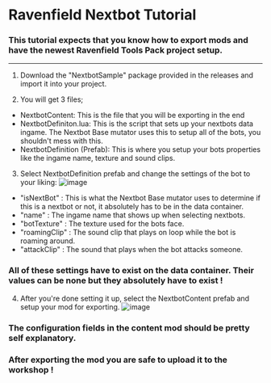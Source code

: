 # Ravenfield Nextbot Tutorial
### This tutorial expects that you know how to export mods and have the newest Ravenfield Tools Pack project setup.
---
1. Download the "NextbotSample" package provided in the releases and import it into your project.

2. You will get 3 files;
  - NextbotContent: This is the file that you will be exporting in the end
  - NextbotDefiniton.lua: This is the script that sets up your nextbots data ingame. The Nextbot Base mutator uses this to setup all of the bots, you shouldn't mess with this.
  - NextbotDefinition (Prefab): This is where you setup your bots properties like the ingame name, texture and sound clips.
  
3. Select NextbotDefinition prefab and change the settings of the bot to your liking:
![image](https://user-images.githubusercontent.com/63953014/184123368-87ab9b07-e784-45eb-a805-81ab8ceb2596.png)

- "isNextBot" : This is what the Nextbot Base mutator uses to determine if this is a nextbot or not, it absolutely has to be in the data container.
- "name" : The ingame name that shows up when selecting nextbots.
- "botTexture" : The texture used for the bots face.
- "roamingClip" : The sound clip that plays on loop while the bot is roaming around.
- "attackClip" : The sound that plays when the bot attacks someone.

### All of these settings have to exist on the data container. Their values can be none but they absolutely have to exist !

4. After you're done setting it up, select the NextbotContent prefab and setup your mod for exporting.
![image](https://user-images.githubusercontent.com/63953014/184124379-4a7032d3-e6b5-49db-92f0-458d76bc99f0.png)

### The configuration fields in the content mod should be pretty self explanatory.

### After exporting the mod you are safe to upload it to the workshop !
